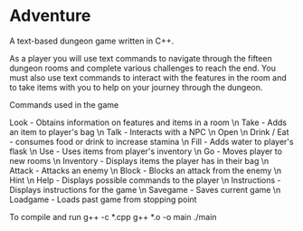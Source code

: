 # Adventure

A text-based dungeon game written in C++.

As a player you will use text commands to navigate through the fifteen dungeon rooms and complete various challenges to reach the end. You must also use text commands to interact with the features in the room and to take items with you to help on your journey through the dungeon.

Commands used in the game

Look - Obtains information on features and items in a room
\n Take - Adds an item to player's bag
\n Talk - Interacts with a NPC
\n Open
\n Drink / Eat - consumes food or drink to increase stamina
\n Fill - Adds water to player's flask
\n Use - Uses items from player's inventory
\n Go - Moves player to new rooms
\n Inventory - Displays items the player has in their bag
\n Attack - Attacks an enemy
\n Block - Blocks an attack from the enemy
\n Hint
\n Help - Displays possible commands to the player
\n Instructions - Displays instructions for the game
\n Savegame - Saves current game
\n Loadgame - Loads past game from stopping point

To compile and run
	g++ -c *.cpp
	g++ *.o -o main
	./main
